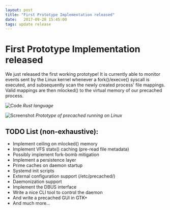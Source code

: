 ```yaml
---
layout: post
title: "First Prototype Implementation released"
date:   2017-09-28 15:45:00
tags: update release
---
```


# First Prototype Implementation released

We just released the first working prototype!
It is currently able to monitor events sent by the Linux kernel whenever a
fork()/execve() syscall is executed, and subsequently scan the newly created
process' file mappings. Valid mappings are then mlocked() to the virtual
memory of our precached process.

![Code](/precached/images/code.png)
*Rust language*

![Screenshot](/precached/images/screenshot.png)
*Prototype of precached running on Linux*

## TODO List (non-exhaustive):

* Implement ceiling on mlocked() memory
* Implement VFS statx() caching (pre-read file metadata)
* Possibly implement fork-bomb mitigation
* Implement a persistence layer
* Prime caches on daemon startup
* Systemd init scripts
* External configuration support (/etc/precached/)
* Daemonization support
* Implement the DBUS interface
* Write a nice CLI tool to control the daemon
* And write a precached GUI in GTK+
* And much more...
